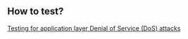 ## How to test?

[Testing for application layer Denial of Service (DoS)
attacks](Testing_for_application_layer_Denial_of_Service_\(DoS\)_attacks "wikilink")